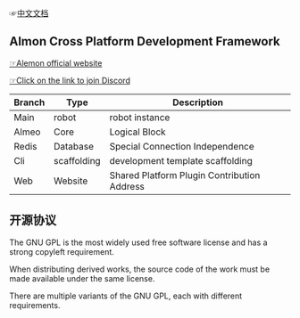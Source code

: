 ☞[中文文档](./README.md)

## Almon Cross Platform Development Framework

[☞Alemon official website](https://alemonjs.com)

[☞Click on the link to join Discord](https://discord.gg/8dHrVvp3Ad)

| Branch | Type        | Description                                 |
| ------ | ----------- | ------------------------------------------- |
| Main   | robot       | robot instance                              |
| Almeo  | Core        | Logical Block                               |
| Redis  | Database    | Special Connection Independence             |
| Cli    | scaffolding | development template scaffolding            |
| Web    | Website     | Shared Platform Plugin Contribution Address |

## 开源协议

The GNU GPL is the most widely used free software license and has a strong copyleft requirement.

When distributing derived works, the source code of the work must be made available under the same license.

There are multiple variants of the GNU GPL, each with different requirements.
